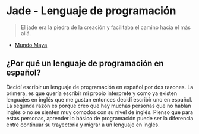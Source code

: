 # Jade - Lenguaje de programación

> El jade era la piedra de la creación y facilitaba el camino hacia el más
allá.
- [Mundo Maya](mundomaya)

## ¿Por qué un lenguaje de programación en español?

Decidí escribir un lenguaje de programación en español por dos razones. La
primera, es que quería escribir mi propio interprete y como ya existen
lenguajes en inglés que me gustan entonces decidí escribir uno en español. La
segunda razón es porque creo que hay muchas personas que no hablan inglés o no
se sienten muy comodos con su nivel de inglés. Pienso que para estas personas,
aprender lo básico de programación puede ser la diferencia entre continuar su
trayectoria y migrar a un lenguaje en inglés.

[mundomaya]: http://mundomaya.travel/es/arqueologia/sabias-que/item/la-piedra-verde-era-mas-importante-que-el-oro.html
